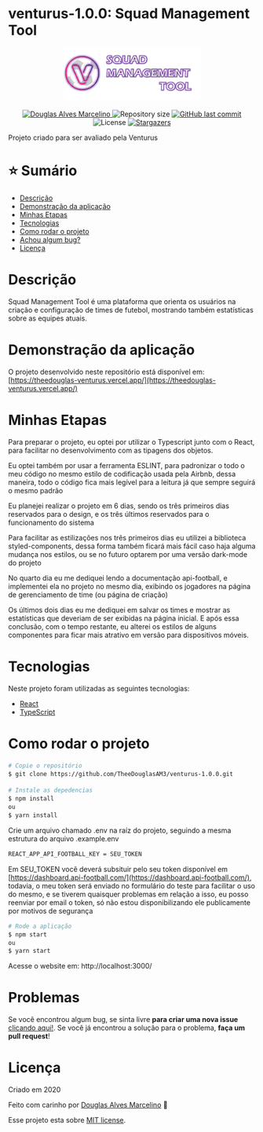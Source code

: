 # venturus-1.0.0: Squad Management Tool

<p align="center">
   <img src="./.github/logo.png" alt="Venturus" width="280"/>
</p>

<p align="center">	
   <a href="https://www.linkedin.com/in/douglas-alves-marcelino-704250180/">
      <img alt="Douglas Alves Marcelino" src="https://img.shields.io/badge/-Douglas%20Alves%20Marcelino-f2295b?style=flat&logo=Linkedin&logoColor=white" />
   </a>
  <img alt="Repository size" src="https://img.shields.io/github/repo-size/TheeDouglasAM3/venturus-1.0.0?color=f2295b">

  <a href="https://github.com/TheeDouglasAM3/venturus-1.0.0/commits/master">
    <img alt="GitHub last commit" src="https://img.shields.io/github/last-commit/TheeDouglasAM3/venturus-1.0.0?color=f2295b">
  </a> 
  <img alt="License" src="https://img.shields.io/badge/license-MIT-f2295b">
  <a href="https://github.com/TheeDouglasAM3/venturus-1.0.0/stargazers">
    <img alt="Stargazers" src="https://img.shields.io/github/stars/TheeDouglasAM3/venturus-1.0.0?color=f2295b&logo=github">
  </a>
</p>

Projeto criado para ser avaliado pela Venturus

# :star: Sumário

* [Descrição](#descrição)
* [Demonstração da aplicação](#demonstração-da-aplicação) 
* [Minhas Etapas](#minhas-etapas)
* [Tecnologias](#tecnologias)
* [Como rodar o projeto](#como-rodar-o-projeto)
* [Achou algum bug?](#problemas)
* [Licença](#licença)

# Descrição
Squad Management Tool é uma plataforma que orienta os usuários na criação e configuração de times de futebol, mostrando também estatísticas sobre as equipes atuais.

# Demonstração da aplicação
O projeto desenvolvido neste repositório está disponível em: 
[https://theedouglas-venturus.vercel.app/](https://theedouglas-venturus.vercel.app/)

# Minhas Etapas
Para preparar o projeto, eu optei por utilizar o Typescript junto com o React, para facilitar no desenvolvimento com as tipagens dos objetos.

Eu optei também por usar a ferramenta ESLINT, para padronizar o todo o meu código no mesmo estilo de codificação usada pela Airbnb, dessa maneira, todo o código fica mais legível para a leitura já que sempre seguirá o mesmo padrão

Eu planejei realizar o projeto em 6 dias, sendo os três primeiros dias reservados para o design, e os três últimos reservados para o funcionamento do sistema

Para facilitar as estilizações nos três primeiros dias eu utilizei a biblioteca styled-components, dessa forma também ficará mais fácil caso haja alguma mudança nos estilos, ou se no futuro optarem por uma versão dark-mode do projeto

No quarto dia eu me dediquei lendo a documentação api-football, e implementei ela no projeto no mesmo dia, exibindo os jogadores na página de gerenciamento de time (ou página de criação)

Os últimos dois dias eu me dediquei em salvar os times e mostrar as estatísticas que deveriam de ser exibidas na página inicial. E após essa conclusão, com o tempo restante, eu alterei os estilos de alguns componentes para ficar mais atrativo em versão para dispositivos móveis.

# Tecnologias
Neste projeto foram utilizadas as seguintes tecnologias:
* [React](https://pt-br.reactjs.org/)
* [TypeScript](https://www.typescriptlang.org/)

# Como rodar o projeto
```bash
# Copie o repositório
$ git clone https://github.com/TheeDouglasAM3/venturus-1.0.0.git

# Instale as depedencias
$ npm install
ou
$ yarn install
```
Crie um arquivo chamado .env na raíz do projeto, seguindo a mesma estrutura do arquivo .example.env
```bash
REACT_APP_API_FOOTBALL_KEY = SEU_TOKEN
```
Em SEU_TOKEN você deverá subsituir pelo seu token disponível em [https://dashboard.api-football.com/](https://dashboard.api-football.com/), todavia, o meu token será enviado no formulário do teste para facilitar o uso do mesmo, e se tiverem quaisquer problemas em relação a isso, eu posso reenviar por email o token, só não estou disponibilizando ele publicamente por motivos de segurança

```bash
# Rode a aplicação
$ npm start
ou
$ yarn start
```

Acesse o website em: http://localhost:3000/

# Problemas
Se você encontrou algum bug, se sinta livre **para criar uma nova issue**  [clicando aqui!](https://github.com/TheeDouglasAM3/venturus-1.0.0/issues). Se você já encontrou a solução para o problema, **faça um pull request**!

# Licença

Criado em 2020 

Feito com carinho por [Douglas Alves Marcelino](https://github.com/TheeDouglasAM3) :duck:

Esse projeto esta sobre [MIT license](./LICENSE).
